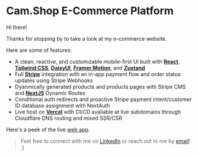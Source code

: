 # Cam.Shop E-Commerce Platform
Hi there!

Thanks for stopping by to take a look at my e-commerce website.

Here are some of features:

- A clean, reactive, and customizable mobile-first UI built with [**React**](https://react.dev/), [**Tailwind CSS**](https://tailwindcss.com/), [**DaisyUI**](https://daisyui.com/), [**Framer Motion**](https://www.framer.com/motion/), and [**Zustand**](https://github.com/pmndrs/zustand)
- Full [**Stripe**](https://stripe.com) integration with an in-app payment flow and order status updates using Stripe Webhooks
- Dyanmically generated products and products pages with Stripe CMS and [**NextJS**](https://nextjs.org/) Dynamic Routes
- Conditional auth redirects and proactive Stripe payment intent/customer ID database assignment with NextAuth
- Live host on [**Vercel**](https://vercel.com) with CI/CD available at live subdomains through Cloudflare DNS routing and mixed SSR/CSR

Here's a peek of the live [web app](https://shop.cameronsherry.com).

>Feel free to connect with me on [LinkedIn](https://linkedin/in/crsherry) or reach out to me by [email](mailto:hello@cameronsherry.com)!  :)
